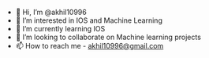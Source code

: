 - 👋 Hi, I’m @akhil10996
- 👀 I’m interested in IOS and Machine Learning
- 🌱 I’m currently learning IOS
- 💞️ I’m looking to collaborate on Machine learning projects
- 📫 How to reach me - akhil10996@gmail.com

<!---
akhil10996/akhil10996 is a ✨ special ✨ repository because its `README.md` (this file) appears on your GitHub profile.
You can click the Preview link to take a look at your changes.
--->
